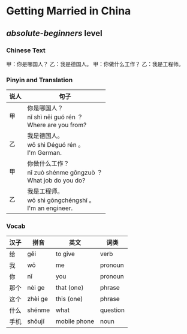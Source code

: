 # Getting Married in China
## *absolute-beginners* level

### Chinese Text
甲：你是哪国人？
乙：我是德国人。
甲：你做什么工作？
乙：我是工程师。

### Pinyin and Translation
|说人|句子|
|----|----|
|甲|你是哪国人？<br />nǐ shì něi guó rén ？<br />Where are you from?|
|乙|我是德国人。<br />wǒ shì Déguó rén 。<br />I'm German.|
|甲|你做什么工作？<br />nǐ zuò shénme gōngzuò ？<br />What job do you do?|
|乙|我是工程师。<br />wǒ shì gōngchéngshī 。<br />I'm an engineer.|
### Vocab
|汉子|拼音|英文|词类|
|----|----|----|----|
|给|gěi|to give|verb|
|我|wǒ|me|pronoun|
|你|nǐ|you|pronoun|
|那个|nèi ge|that (one)|phrase|
|这个|zhèi ge|this (one)|phrase|
|什么|shénme|what|question|
|手机|shǒujī|mobile phone|noun|